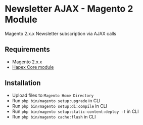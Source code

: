# Newsletter AJAX - Magento 2 Module

Magento 2.x.x Newsletter subscription via AJAX calls

## Requirements
-   Magento 2.x.x
-   [Hapex Core module](https://github.com/vDeggial/magento2-core)

## Installation
-   Upload files to `Magento Home Directory`
-   Run `php bin/magento setup:upgrade` in CLI
-   Run `php bin/magento setup:di:compile` in CLI
-   Run `php bin/magento setup:static-content:deploy -f` in CLI
-   Run `php bin/magento cache:flush` in CLI
